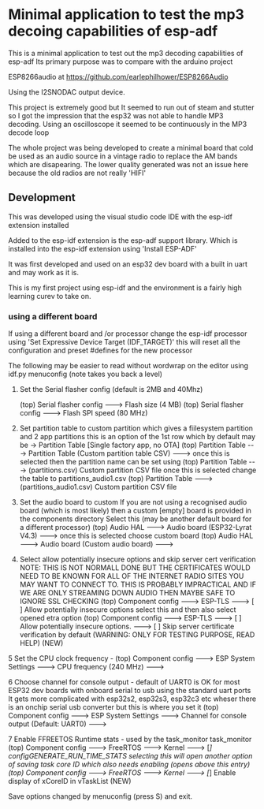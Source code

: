 # Minimal application to test the mp3 decoing capabilities of esp-adf
This is a minimal application to test out the mp3 decoding capabilities of esp-adf
Its primary purpose was to compare with the arduino project

ESP8266audio at https://github.com/earlephilhower/ESP8266Audio

Using the I2SNODAC output device.

This project is extremely good but It seemed to run out of steam and stutter so I got the impression that the esp32 was not able
to handle MP3 decoding.
Using an oscilloscope it seemed to be continuously in the MP3 decode loop

The whole project was being developed to create a minimal board that cold be used as an audio source in a vintage radio
to replace the AM bands which are disapearing.
The lower quality generated was not an issue here because the old radios are not really 'HIFI'

## Development

This was developed using the visual studio code IDE with the esp-idf extension installed

Added to the esp-idf extension is the esp-adf support library.
Which is installed into the esp-idf extension using 'Install ESP-ADF'

It was first developed and used on an esp32 dev board with a built in uart and may work as it is.

This is my first project using esp-idf and the environment is a fairly high learning curev to take on.

### using a different board
If using a different board and /or processor change the esp-idf processor using 
'Set Expressive Device Target (IDF_TARGET)'
this will reset all the configuration and preset #defines for the new processor

The following may be easier to read without wordwrap on the editor
using idf.py menuconfig  (note <esc> takes you back a level)

1. Set the Serial flasher config (default is 2MB and 40Mhz)

    (top) Serial flasher config  ---> Flash size (4 MB)
    (top) Serial flasher config  ---> Flash SPI speed (80 MHz)
2. Set partition table to custom partition which gives a fiilesystem partition and 2 app partitions
    this is an option of the 1st row which by default may be -> Partition Table [Single factory app, no OTA]
    (top) Partition Table  --->    Partition Table (Custom partition table CSV)  --->
    once this is selected then the partition name can be set using
    (top) Partition Table  ---> (partitions.csv) Custom partition CSV file
    once this is selected change the table to partitions_audio1.csv
    (top) Partition Table  ---> (partitions_audio1.csv) Custom partition CSV file
3. Set the audio board to custom
    If you are not using a recognised audio board (which is most likely) then a custom [empty] board is provided in the components directory
    Select this (may be another default board for a different processor)
    (top) Audio HAL  ---> Audio board (ESP32-Lyrat V4.3)  --->
    once this is selected choose custom board
    (top) Audio HAL  ---> Audio board (Custom audio board)  --->
4. Select allow potentially insecure options and skip server cert verification
    NOTE:   THIS IS NOT NORMALL DONE BUT THE CERTIFICATES WOULD NEED TO BE KNOWN FOR ALL OF THE INTERNET RADIO SITES YOU MAY WANT TO CONNECT TO.
            THIS IS PROBABLY IMPRACTICAL AND IF WE ARE ONLY STREAMING DOWN AUDIO THEN MAYBE SAFE TO IGNORE SSL CHECKING
    (top) Component config  ---> ESP-TLS  --->  [ ] Allow potentially insecure options
    select this and then also select opened etra option
    (top) Component config  ---> ESP-TLS  --->  [ ] Allow potentially insecure options. ---> [ ]     Skip server certificate verification by default (WARNING: ONLY FOR TESTING PURPOSE, READ HELP) (NEW)

5   Set the CPU clock frequency - 
    (top) Component config  ---> ESP System Settings  ---> CPU frequency (240 MHz)  --->

6   Choose channel for console output - default of UART0 is OK for most ESP32 dev boards with onboard serial to usb using the standard uart ports
    It gets more complicated with esp32s2, esp32s3, esp32c3 etc wheser there is an onchip serial usb converter but this is where you set it
    (top) Component config  ---> ESP System Settings  ---> Channel for console output (Default: UART0)  --->

7   Enable FFREETOS Runtime stats - used by the task_monitor task_monitor
    (top) Component config  ---> FreeRTOS  ---> Kernel --->  [*] configGENERATE_RUN_TIME_STATS
    selecting this will open another option of saving task core ID which also needs enabling (opens above this entry)
    (top) Component config  ---> FreeRTOS  ---> Kernel --->   [*] Enable display of xCoreID in vTaskList (NEW)

Save options changed by menuconfig (press S) and exit.


